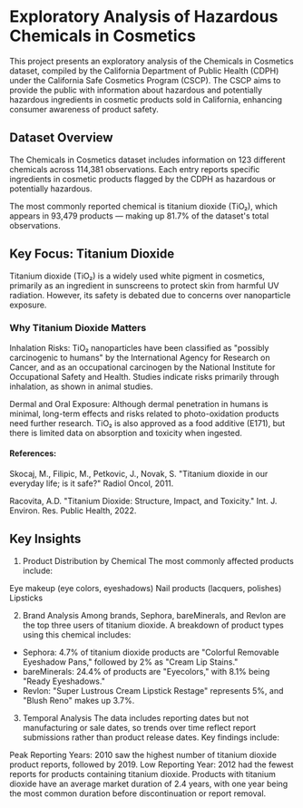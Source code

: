 # Exploratory Analysis of Hazardous Chemicals in Cosmetics
This project presents an exploratory analysis of the Chemicals in Cosmetics dataset, compiled by the California Department of Public Health (CDPH) under the California Safe Cosmetics Program (CSCP). The CSCP aims to provide the public with information about hazardous and potentially hazardous ingredients in cosmetic products sold in California, enhancing consumer awareness of product safety.
## Dataset Overview
The Chemicals in Cosmetics dataset includes information on 123 different chemicals across 114,381 observations. Each entry reports specific ingredients in cosmetic products flagged by the CDPH as hazardous or potentially hazardous.

The most commonly reported chemical is titanium dioxide (TiO₂), which appears in 93,479 products — making up 81.7% of the dataset's total observations.

## Key Focus: Titanium Dioxide
Titanium dioxide (TiO₂) is a widely used white pigment in cosmetics, primarily as an ingredient in sunscreens to protect skin from harmful UV radiation. However, its safety is debated due to concerns over nanoparticle exposure.

### Why Titanium Dioxide Matters
Inhalation Risks: TiO₂ nanoparticles have been classified as "possibly carcinogenic to humans" by the International Agency for Research on Cancer, and as an occupational carcinogen by the National Institute for Occupational Safety and Health. Studies indicate risks primarily through inhalation, as shown in animal studies.

Dermal and Oral Exposure: Although dermal penetration in humans is minimal, long-term effects and risks related to photo-oxidation products need further research. TiO₂ is also approved as a food additive (E171), but there is limited data on absorption and toxicity when ingested.

#### References:

Skocaj, M., Filipic, M., Petkovic, J., Novak, S. "Titanium dioxide in our everyday life; is it safe?" Radiol Oncol, 2011.

Racovita, A.D. "Titanium Dioxide: Structure, Impact, and Toxicity." Int. J. Environ. Res. Public Health, 2022.

## Key Insights
1. Product Distribution by Chemical
The most commonly affected products include:

Eye makeup (eye colors, eyeshadows)
Nail products (lacquers, polishes)
Lipsticks

2. Brand Analysis
Among brands, Sephora, bareMinerals, and Revlon are the top three users of titanium dioxide. A breakdown of product types using this chemical includes:

* Sephora: 4.7% of titanium dioxide products are "Colorful Removable Eyeshadow Pans," followed by 2% as "Cream Lip Stains."
* bareMinerals: 24.4% of products are "Eyecolors," with 8.1% being "Ready Eyeshadows."
* Revlon: "Super Lustrous Cream Lipstick Restage" represents 5%, and "Blush Reno" makes up 3.7%.
  
3. Temporal Analysis
The data includes reporting dates but not manufacturing or sale dates, so trends over time reflect report submissions rather than product release dates. Key findings include:

Peak Reporting Years: 2010 saw the highest number of titanium dioxide product reports, followed by 2019.
Low Reporting Year: 2012 had the fewest reports for products containing titanium dioxide.
Products with titanium dioxide have an average market duration of 2.4 years, with one year being the most common duration before discontinuation or report removal.
